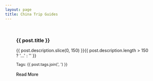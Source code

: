 ```yaml
---
layout: page
title: China Trip Guides
---
```


<script setup>
import { data as posts } from '../.vitepress/theme/posts.data.js'
</script>

<div class="travel-guides-container">



<div class="vp-doc">
  <ul>
    <li v-for="post in posts" :key="post.url" class="guide-item">
      <h3>
        <a :href="post.url">{{ post.title }}</a>
      </h3>
      <p v-if="post.description" class="description">
        {{ post.description.slice(0, 150) }}{{ post.description.length > 150 ? '...' : '' }}
      </p>
      <p v-if="post.tags && post.tags.length" class="tags">Tags: {{ post.tags.join(', ') }}</p>
      <a :href="post.url" class="read-more">Read More</a>
    </li>
  </ul>
</div>

</div>

<style scoped>
.travel-guides-container {
  max-width: 800px;
  margin: 0 auto;
  padding: 0 20px;
}
.vp-doc ul {
  list-style-type: none;
  padding-left: 0;
}
.guide-item {
  margin-bottom: 2rem;
  padding: 1rem;
  border-bottom: 1px solid var(--vp-c-divider-light);
}
.guide-item:last-child {
  border-bottom: none;
}
.guide-item h3 {
  margin-bottom: 0.5rem;
}
.description {
  margin-bottom: 0.5rem;
}
.tags {
  font-size: 0.9em;
  color: var(--vp-c-text-2);
  margin-bottom: 0.5rem;
}
.read-more {
  display: inline-block;
  margin-top: 0.5rem;
  color: var(--vp-c-brand);
  text-decoration: none;
  font-weight: 500;
}
.read-more:hover {
  text-decoration: underline;
}
</style>